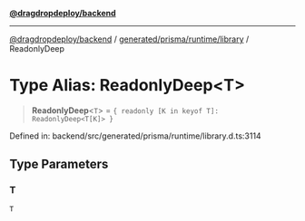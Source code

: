 [**@dragdropdeploy/backend**](../../../../../README.md)

***

[@dragdropdeploy/backend](../../../../../README.md) / [generated/prisma/runtime/library](../README.md) / ReadonlyDeep

# Type Alias: ReadonlyDeep\<T\>

> **ReadonlyDeep**\<`T`\> = `{ readonly [K in keyof T]: ReadonlyDeep<T[K]> }`

Defined in: backend/src/generated/prisma/runtime/library.d.ts:3114

## Type Parameters

### T

`T`

